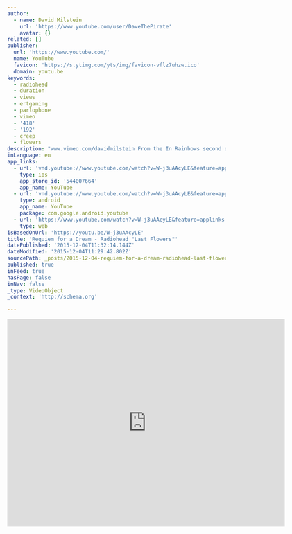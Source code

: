 ```yaml
---
author:
  - name: David Milstein
    url: 'https://www.youtube.com/user/DaveThePirate'
    avatar: {}
related: []
publisher:
  url: 'https://www.youtube.com/'
  name: YouTube
  favicon: 'https://s.ytimg.com/yts/img/favicon-vflz7uhzw.ico'
  domain: youtu.be
keywords:
  - radiohead
  - duration
  - views
  - ertgaming
  - parlophone
  - vimeo
  - '418'
  - '192'
  - creep
  - flowers
description: "www.vimeo.com/davidmilstein From the In Rainbows second disk, \"Last Flowers,\" edited to the film Requiem for a Dream. Apologies for the low quality, this was done in 2008 before HD and all that, and YouTube won't replace the file like Vimeo...so here we are. Enjoy!"
inLanguage: en
app_links:
  - url: 'vnd.youtube://www.youtube.com/watch?v=W-j3uAAcyLE&feature=applinks'
    type: ios
    app_store_id: '544007664'
    app_name: YouTube
  - url: 'vnd.youtube://www.youtube.com/watch?v=W-j3uAAcyLE&feature=applinks'
    type: android
    app_name: YouTube
    package: com.google.android.youtube
  - url: 'https://www.youtube.com/watch?v=W-j3uAAcyLE&feature=applinks'
    type: web
isBasedOnUrl: 'https://youtu.be/W-j3uAAcyLE'
title: 'Requiem for a Dream - Radiohead "Last Flowers"'
datePublished: '2015-12-04T11:32:14.144Z'
dateModified: '2015-12-04T11:29:42.802Z'
sourcePath: _posts/2015-12-04-requiem-for-a-dream-radiohead-last-flowers.md
published: true
inFeed: true
hasPage: false
inNav: false
_type: VideoObject
_context: 'http://schema.org'

---
```

<iframe src="https://cdn.embedly.com/widgets/media.html?src=https%3A%2F%2Fwww.youtube.com%2Fembed%2FW-j3uAAcyLE%3Ffeature%3Doembed&amp;url=https%3A%2F%2Fwww.youtube.com%2Fwatch%3Fv%3DW-j3uAAcyLE%26feature%3Dyoutu.be&amp;image=https%3A%2F%2Fi.ytimg.com%2Fvi%2FW-j3uAAcyLE%2Fhqdefault.jpg&amp;key=b7d04c9b404c499eba89ee7072e1c4f7&amp;type=text%2Fhtml&amp;schema=youtube" width="640" height="480" scrolling="no" frameborder="0" allowfullscreen="allowfullscreen" style=""></iframe>
